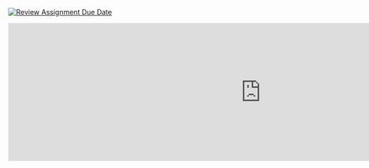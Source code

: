 [![Review Assignment Due Date](https://classroom.github.com/assets/deadline-readme-button-24ddc0f5d75046c5622901739e7c5dd533143b0c8e959d652212380cedb1ea36.svg)](https://classroom.github.com/a/JwSLLxUh)


<iframe
  src="https://carbon.now.sh/embed?bg=rgba%28171%2C+184%2C+195%2C+1%29&t=seti&wt=none&l=text%2Fx-java&width=680&ds=true&dsyoff=20px&dsblur=68px&wc=true&wa=true&pv=56px&ph=56px&ln=false&fl=1&fm=Hack&fs=14px&lh=133%25&si=false&es=2x&wm=false&code=public%2520static%2520void%2520migrate%28Connection%2520connection%29%2520throws%2520SQLException%2520%257B%250A%2520%2520%2520%2520%2520%2520%2520%2520try%2520%28Statement%2520statement%2520%253D%2520connection.createStatement%28%29%29%2520%257B%250A%2520%2520%2520%2520%2520%2520%2520%2520%2520%2520%2520%2520%252F%252F%2520Create%2520new%2520STUDENTS%2520table%2520with%2520updated%2520schema%250A%2520%2520%2520%2520%2520%2520%2520%2520%2520%2520%2520%2520statement.executeUpdate%28%2522CREATE%2520TABLE%2520IF%2520NOT%2520EXISTS%2520STUDENTS_NEW%2520%28STUDENT_ID%2520SERIAL%2520PRIMARY%2520KEY%252C%2520ST_NAME%2520VARCHAR%2830%29%252C%2520ST_LAST%2520VARCHAR%2830%29%29%2522%29%253B%250A%2520%2520%2520%2520%2520%2520%2520%2520%2520%2520%2520%2520System.out.println%28%2522Created%2520new%2520STUDENTS%2520table%2520with%2520updated%2520schema.%2522%29%253B"
  style="width: 1024px; height: 281px; border:0; transform: scale(1); overflow:hidden;"
  sandbox="allow-scripts allow-same-origin">
</iframe>
